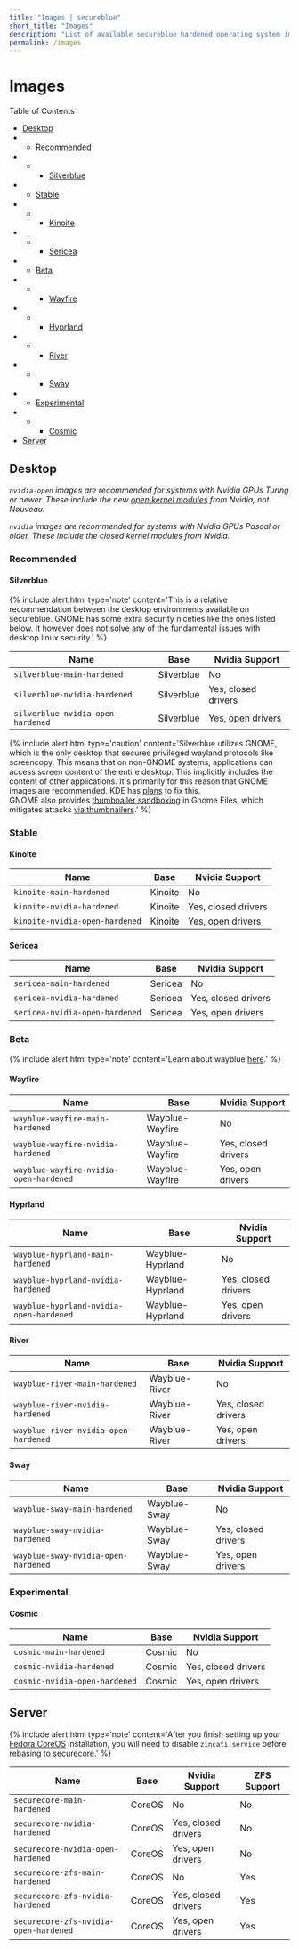 ```yaml
---
title: "Images | secureblue"
short_title: "Images"
description: "List of available secureblue hardened operating system images"
permalink: /images
---
```


# Images

Table of Contents
- [Desktop](#desktop)
- - [Recommended](#recommended)
- - - [Silverblue](#silverblue)
- - [Stable](#stable)
- - - [Kinoite](#kinoite)
- - - [Sericea](#sericea)
- - [Beta](#beta)
- - - [Wayfire](#wayfire)
- - - [Hyprland](#hyprland)
- - - [River](#river)
- - - [Sway](#sway)
- - [Experimental](#experimental)
- - - [Cosmic](#cosmic)
- [Server](#server)

## Desktop

*`nvidia-open` images are recommended for systems with Nvidia GPUs Turing or newer. These include the new [open kernel modules](https://github.com/NVIDIA/open-gpu-kernel-modules) from Nvidia, not Nouveau.*

*`nvidia` images are recommended for systems with Nvidia GPUs Pascal or older. These include the closed kernel modules from Nvidia.*

### Recommended

#### Silverblue

{% include alert.html type='note' content='This is a relative recommendation between the desktop environments available on secureblue. GNOME has some extra security niceties like the ones listed below. It however does not solve any of the fundamental issues with desktop linux security.' %}

| Name                                      | Base      | Nvidia Support         |
|-------------------------------------------|-----------|-------------------------|
| `silverblue-main-hardened`               | Silverblue| No                      |
| `silverblue-nvidia-hardened`             | Silverblue| Yes, closed drivers     |
| `silverblue-nvidia-open-hardened`        | Silverblue| Yes, open drivers       |

{% include alert.html type='caution' content='Silverblue utilizes GNOME, which is the only desktop that secures privileged wayland protocols like screencopy. This means that on non-GNOME systems, applications can access screen content of the entire desktop. This implicitly includes the content of other applications. It\'s primarily for this reason that GNOME images are recommended. KDE has <a href="https://invent.kde.org/plasma/xdg-desktop-portal-kde/-/issues/7">plans</a> to fix this.<br>GNOME also provides <a href="https://gitlab.gnome.org/GNOME/gnome-desktop/-/issues/213">thumbnailer sandboxing</a> in Gnome Files, which mitigates attacks <a href="https://scarybeastsecurity.blogspot.com/2016/11/0day-exploit-compromising-linux-desktop.html">via thumbnailers</a>.' %}

### Stable

#### Kinoite

| Name                                      | Base      | Nvidia Support         |
|-------------------------------------------|-----------|-------------------------|
| `kinoite-main-hardened`                  | Kinoite   | No                      |
| `kinoite-nvidia-hardened`                | Kinoite   | Yes, closed drivers     |
| `kinoite-nvidia-open-hardened`           | Kinoite   | Yes, open drivers       |

#### Sericea

| Name                                      | Base      | Nvidia Support         |
|-------------------------------------------|-----------|-------------------------|
| `sericea-main-hardened`                  | Sericea   | No                      |
| `sericea-nvidia-hardened`                | Sericea   | Yes, closed drivers     |
| `sericea-nvidia-open-hardened`           | Sericea   | Yes, open drivers       |

### Beta

{% include alert.html type='note' content='Learn about wayblue <a href="https://github.com/wayblueorg/wayblue">here</a>.' %}

#### Wayfire

| Name                                      | Base                  | Nvidia Support         |
|-------------------------------------------|-----------------------|-------------------------|
| `wayblue-wayfire-main-hardened`          | Wayblue-Wayfire       | No                      |
| `wayblue-wayfire-nvidia-hardened`        | Wayblue-Wayfire       | Yes, closed drivers     |
| `wayblue-wayfire-nvidia-open-hardened`   | Wayblue-Wayfire       | Yes, open drivers       |

#### Hyprland

| Name                                      | Base                  | Nvidia Support         |
|-------------------------------------------|-----------------------|-------------------------|
| `wayblue-hyprland-main-hardened`         | Wayblue-Hyprland      | No                      |
| `wayblue-hyprland-nvidia-hardened`       | Wayblue-Hyprland      | Yes, closed drivers     |
| `wayblue-hyprland-nvidia-open-hardened`  | Wayblue-Hyprland      | Yes, open drivers       |

#### River

| Name                                      | Base                  | Nvidia Support         |
|-------------------------------------------|-----------------------|-------------------------|
| `wayblue-river-main-hardened`            | Wayblue-River         | No                      |
| `wayblue-river-nvidia-hardened`          | Wayblue-River         | Yes, closed drivers     |
| `wayblue-river-nvidia-open-hardened`     | Wayblue-River         | Yes, open drivers       |


#### Sway

| Name                                      | Base                  | Nvidia Support         |
|-------------------------------------------|-----------------------|-------------------------|
| `wayblue-sway-main-hardened`             | Wayblue-Sway          | No                      |
| `wayblue-sway-nvidia-hardened`           | Wayblue-Sway          | Yes, closed drivers     |
| `wayblue-sway-nvidia-open-hardened`      | Wayblue-Sway          | Yes, open drivers       |

### Experimental

#### Cosmic

| Name                                      | Base                  | Nvidia Support         |
|-------------------------------------------|-----------------------|-------------------------|
| `cosmic-main-hardened`          | Cosmic       | No                      |
| `cosmic-nvidia-hardened`        | Cosmic       | Yes, closed drivers     |
| `cosmic-nvidia-open-hardened`   | Cosmic       | Yes, open drivers       |

## Server

{% include alert.html type='note' content='After you finish setting up your <a href="https://fedoraproject.org/coreos/">Fedora CoreOS</a> installation, you will need to disable `zincati.service` before rebasing to securecore.' %}

| Name                                      | Base      | Nvidia Support         | ZFS Support |
|-------------------------------------------|-----------|-------------------------|-------------|
| `securecore-main-hardened`               | CoreOS    | No                      | No          |
| `securecore-nvidia-hardened`             | CoreOS    | Yes, closed drivers     | No          |
| `securecore-nvidia-open-hardened`        | CoreOS    | Yes, open drivers       | No          |
| `securecore-zfs-main-hardened`           | CoreOS    | No                      | Yes         |
| `securecore-zfs-nvidia-hardened`         | CoreOS    | Yes, closed drivers     | Yes         |
| `securecore-zfs-nvidia-open-hardened`    | CoreOS    | Yes, open drivers       | Yes         |